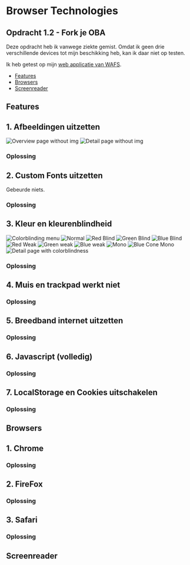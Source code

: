 # Browser Technologies

## Opdracht 1.2 - Fork je OBA

Deze opdracht heb ik vanwege ziekte gemist. Omdat ik geen drie verschillende devices tot mijn beschikking heb, kan ik daar niet op testen.

Ik heb getest op mijn [web applicatie van WAFS](https://github.com/martendebruijn/web-app-from-scratch-1920).

- [Features](#Features)
- [Browsers](#Browsers)
- [Screenreader](#Screenreader)

## Features

## 1. Afbeeldingen uitzetten

![Overview page without img](/img/overview-without-img.png)
![Detail page without img](/img/detail-without-img.png)

### Oplossing

## 2. Custom Fonts uitzetten

Gebeurde niets.

### Oplossing

## 3. Kleur en kleurenblindheid

![Colorblinding menu](/img/colorblinding.png)
![Normal](/img/normal.png)
![Red Blind](/img/red-blind.png)
![Green Blind](/img/green-blind.png)
![Blue Blind](/img/blue-blind.png)
![Red Weak](/img/red-weak.png)
![Green weak](/img/green-weak.png)
![Blue weak](/img/blue-weak.png)
![Mono](/img/mono.png)
![Blue Cone Mono](/img/blue-cone-mono.png)
![Detail page with colorblindness](/img/detail-c-blind.png)

### Oplossing

## 4. Muis en trackpad werkt niet

### Oplossing

## 5. Breedband internet uitzetten

### Oplossing

## 6. Javascript (volledig)

### Oplossing

## 7. LocalStorage en Cookies uitschakelen

### Oplossing

## Browsers

## 1. Chrome

### Oplossing

## 2. FireFox

### Oplossing

## 3. Safari

### Oplossing

## Screenreader

<!-- ### Criteria

- Zet je code op Github
- Schrijf een Readme met:
  - een beschrijving van alle features die je hebt getest
  - een beschrijving van de Devices en browsers waar je op hebt getest
  - een beschrijving van de screenreader test
  - beschrijf hoe je de problemen hebt opgelost, of hoe je dit zou oplossen (met todo’s) als je genoeg tijd en budget zou hebben -->
